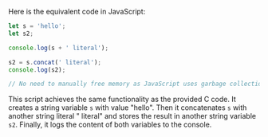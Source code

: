 Here is the equivalent code in JavaScript:
```javascript
let s = 'hello';
let s2;

console.log(s + ' literal');

s2 = s.concat(' literal');
console.log(s2);

// No need to manually free memory as JavaScript uses garbage collection
```

This script achieves the same functionality as the provided C code. It creates a string variable `s` with value "hello". Then it concatenates `s` with another string literal " literal" and stores the result in another string variable `s2`. Finally, it logs the content of both variables to the console.

